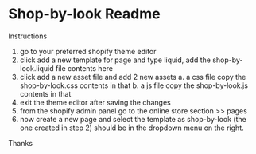 # Shop-by-look Readme

Instructions

1. go to your preferred shopify theme editor
2. click add a new template for page and type liquid, add the shop-by-look.liquid file contents here
3. click add a new asset file and add 2 new assets
   a. a css file copy the shop-by-look.css contents in that
   b. a js file copy the shop-by-look.js contents in that
4. exit the theme editor after saving the changes
5. from the shopify admin panel go to the online store section >> pages
6. now create a new page and select the template as shop-by-look (the one created in step 2) should be in the dropdown menu on the right.

Thanks
